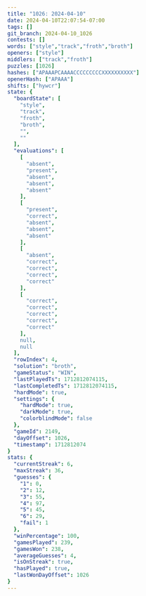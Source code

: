 ```yaml
---
title: "1026: 2024-04-10"
date: 2024-04-10T22:07:54-07:00
tags: []
git_branch: 2024-04-10_1026
contests: []
words: ["style","track","froth","broth"]
openers: ["style"]
middlers: ["track","froth"]
puzzles: [1026]
hashes: ["APAAAPCAAAACCCCCCCCCXXXXXXXXXX"]
openerHash: ["APAAA"]
shifts: ["hywcr"]
state: {
  "boardState": [
    "style",
    "track",
    "froth",
    "broth",
    "",
    ""
  ],
  "evaluations": [
    [
      "absent",
      "present",
      "absent",
      "absent",
      "absent"
    ],
    [
      "present",
      "correct",
      "absent",
      "absent",
      "absent"
    ],
    [
      "absent",
      "correct",
      "correct",
      "correct",
      "correct"
    ],
    [
      "correct",
      "correct",
      "correct",
      "correct",
      "correct"
    ],
    null,
    null
  ],
  "rowIndex": 4,
  "solution": "broth",
  "gameStatus": "WIN",
  "lastPlayedTs": 1712812074115,
  "lastCompletedTs": 1712812074115,
  "hardMode": true,
  "settings": {
    "hardMode": true,
    "darkMode": true,
    "colorblindMode": false
  },
  "gameId": 2149,
  "dayOffset": 1026,
  "timestamp": 1712812074
}
stats: {
  "currentStreak": 6,
  "maxStreak": 36,
  "guesses": {
    "1": 0,
    "2": 12,
    "3": 55,
    "4": 97,
    "5": 45,
    "6": 29,
    "fail": 1
  },
  "winPercentage": 100,
  "gamesPlayed": 239,
  "gamesWon": 238,
  "averageGuesses": 4,
  "isOnStreak": true,
  "hasPlayed": true,
  "lastWonDayOffset": 1026
}
---
```

<!-- more -->
